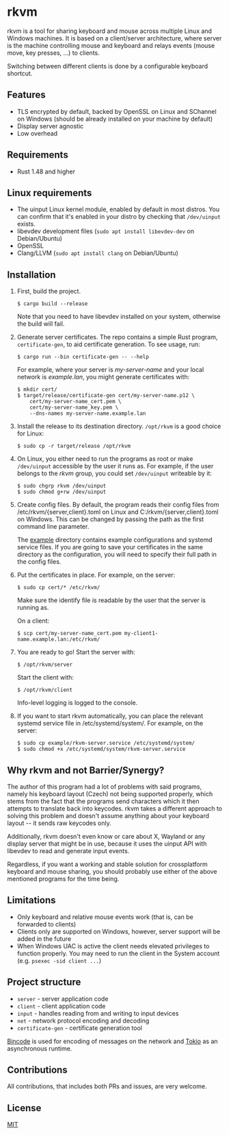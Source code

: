 # rkvm
rkvm is a tool for sharing keyboard and mouse across multiple Linux and Windows machines.
It is based on a client/server architecture, where server is the machine controlling mouse and keyboard and relays events (mouse move, key presses, ...) to clients.

Switching between different clients is done by a configurable keyboard shortcut.

## Features
- TLS encrypted by default, backed by OpenSSL on Linux and SChannel on Windows (should be already installed on your machine by default)
- Display server agnostic
- Low overhead

## Requirements
- Rust 1.48 and higher

## Linux requirements
- The uinput Linux kernel module, enabled by default in most distros. You can confirm that it's enabled in your distro by checking that `/dev/uinput` exists.
- libevdev development files (`sudo apt install libevdev-dev` on Debian/Ubuntu)
- OpenSSL
- Clang/LLVM (`sudo apt install clang` on Debian/Ubuntu)

## Installation
1. First, build the project.

       $ cargo build --release

   Note that you need to have libevdev installed on your system, otherwise the build will fail.

2. Generate server certificates. The repo contains a simple Rust program, `certificate-gen`, to aid certificate generation. To see usage, run:

       $ cargo run --bin certificate-gen -- --help

   For example, where your server is *my-server-name* and your local network is *example.lan*, you might generate certificates with:

       $ mkdir cert/
       $ target/release/certificate-gen cert/my-server-name.p12 \
           cert/my-server-name_cert.pem \
           cert/my-server-name_key.pem \
           --dns-names my-server-name.example.lan

3. Install the release to its destination directory. `/opt/rkvm` is a good choice for Linux:

       $ sudo cp -r target/release /opt/rkvm

4. On Linux, you either need to run the programs as root or make `/dev/uinput` accessible by the user it runs as. For example, if the user belongs to the *rkvm* group, you could set `/dev/uinput` writeable by it:

       $ sudo chgrp rkvm /dev/uinput
       $ sudo chmod g+rw /dev/uinput

5. Create config files. By default, the program reads their config files from /etc/rkvm/{server,client}.toml on Linux and C:/rkvm/{server,client}.toml on Windows. This can be changed by passing the path as the first command line parameter.

   The [example](example) directory contains example configurations and systemd service files. If you are going to save your certificates in the same directory as the configuration, you will need to specify their full path in the config files.

6. Put the certificates in place. For example, on the server:

       $ sudo cp cert/* /etc/rkvm/

   Make sure the identify file is readable by the user that the server is running as.

   On a client:

       $ scp cert/my-server-name_cert.pem my-client1-name.example.lan:/etc/rkvm/

7. You are ready to go! Start the server with:

       $ /opt/rkvm/server

   Start the client with:

       $ /opt/rkvm/client

   Info-level logging is logged to the console.

8. If you want to start rkvm automatically, you can place the relevant systemd service file in /etc/systemd/system/. For example, on the server:

       $ sudo cp example/rkvm-server.service /etc/systemd/system/
       $ sudo chmod +x /etc/systemd/system/rkvm-server.service


## Why rkvm and not Barrier/Synergy?
The author of this program had a lot of problems with said programs, namely his keyboard layout (Czech) not being supported properly, which stems from the fact that the programs send characters which it then attempts to translate back into keycodes. rkvm takes a different approach to solving this problem and doesn't assume anything about your keyboard layout -- it sends raw keycodes only.

Additionally, rkvm doesn't even know or care about X, Wayland or any display server that might be in use, because it uses the uinput API with libevdev to read and generate input events.

Regardless, if you want a working and stable solution for crossplatform keyboard and mouse sharing, you should probably use either of the above mentioned programs for the time being.

## Limitations
- Only keyboard and relative mouse events work (that is, can be forwarded to clients)
- Clients only are supported on Windows, however, server support will be added in the future
- When Windows UAC is active the client needs elevated privileges to function properly. You may need to run the client in the System account (e.g. `psexec -sid client ...`)

## Project structure
- `server` - server application code
- `client` - client application code
- `input` - handles reading from and writing to input devices
- `net` - network protocol encoding and decoding
- `certificate-gen` - certificate generation tool

[Bincode](https://github.com/servo/bincode) is used for encoding of messages on the network and [Tokio](https://tokio.rs) as an asynchronous runtime.

## Contributions
All contributions, that includes both PRs and issues, are very welcome.

## License
[MIT](LICENSE)
